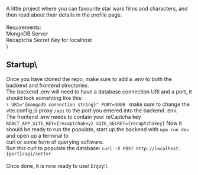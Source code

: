 A little project where you can favourite star wars films and characters, and then read about their details in the profile page.\
\
Requirements:\
MongoDB Server\
Recaptcha Secret Key for localhost\
\
## Startup\
Once you have cloned the repo, make sure to add a .env to both the backend and frontend directories. \
The backend .env will need to have a database connection URI and a port, it should look somehting like this:\
`\
URI="{mongodb connection string}"
PORT=3000
`
make sure to change the vite.config.js proxy `/api` to the port you entered into the backend .env.\
The frontend .env needs to contain your reCaptcha key\
`
REACT_APP_SITE_KEY={recaptchakey}
SITE_SECRET={recaptchakey}
`
Now it should be ready to run the populate, start up the backend with `npm run dev` and open up a terminal to \
curl or some form of querying software.\
Run this curl to populate the database: `curl -X POST http://localhost:{port}/api/setter`\
\
Once done, it is now ready to use! Enjoy!\
